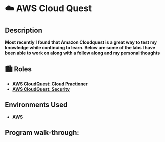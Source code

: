 <h1> ☁️ AWS Cloud Quest</h1>


<h2> Description</h2>
<b>Most recently I found that Amazon Cloudquest is a great way to test my knowledge while continuing to learn. Below are some of the labs I have been able to work on along with a follow along and my personal thoughts</b>
<br />


<h2>🏙️  Roles</h2>

- <b>[AWS CloudQuest: Cloud Practioner](URL)</b> 
- <b>[AWS CloudQuest: Security](https://github.com/Dondoknows610/CloudQuest-Security)</b>

<h2>Environments Used </h2>

- <b>AWS</b>

<h2>Program walk-through:</h2>

<p align="center">
</p>

<!--
 ```diff
- text in red
+ text in green
! text in orange
# text in gray
@@ text in purple (and bold)@@
```
--!>

